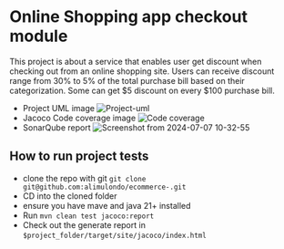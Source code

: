 # Online Shopping app checkout module
This project is about a service that enables user get discount when checking out from an online shopping site. 
Users can receive discount range from 30% to 5% of the total purchase bill based on their categorization. 
Some can get $5 discount on every $100 purchase bill. 
- Project UML image
![Project-uml](https://github.com/alimulondo/ecommerce-/assets/39081836/07755691-17a9-4928-b812-2e7abf41977f)
- Jacoco Code coverage image
![Code coverage](https://github.com/alimulondo/ecommerce-/assets/39081836/6305edac-e35c-4c1f-bb95-7058278556a7)
- SonarQube report
![Screenshot from 2024-07-07 10-32-55](https://github.com/alimulondo/ecommerce-/assets/39081836/a7a6ca37-e298-4b87-b004-b0614eedeb13)
## How to run project tests 
- clone the repo with git `git clone git@github.com:alimulondo/ecommerce-.git`
- CD into the cloned folder
- ensure you have mave and java 21+ installed
- Run `mvn clean test jacoco:report`
- Check out the generate report in `$project_folder/target/site/jacoco/index.html`



